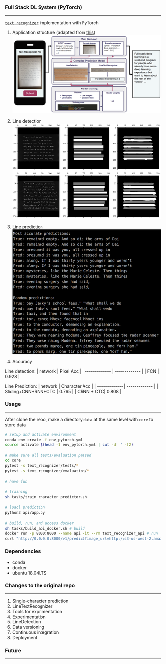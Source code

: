 ### Full Stack DL System (PyTorch)  
----------------------------------
[`text recognizer`](https://github.com/full-stack-deep-learning/fsdl-text-recognizer-project) implementation with PyTorch

1. Application structure (adapted from [this](https://fullstackdeeplearning.com/march2019)) 
![project structure](./assets/structure.png)
2. Line detection
![detefction](./assets/line_detection.png)
3. Line prediction
![prediction](./assets/line_prediction.png)

4. Accuracy

Line detection:
| network | Pixel Acc |
| ------------- | ------------- |
| FCN | 0.928 |

Line Prediction:
| network | Character Acc |
| ------------- | ------------- |
| Sliding+CNN+RNN+CTC | 0.765 |
| CRNN + CTC| 0.808 |


### Usage
-------------
After clone the repo, make a directory `data` at the same level with `core` to store data
```bash
# setup and activate environment
conda env create -f env_pytorch.yml
source activate $(head -1 env_pytorch.yml | cut -d' ' -f2)

# make sure all tests/evaluation passed
cd core
pytest -s text_recognizer/tests/*
pytest -s text_recognizer/evaluation/*

# have fun

# training
sh tasks/train_character_predictor.sh

# loacl prediction
python3 api/app.py

# build, run, and access docker
sh tasks/build_api_docker.sh # build
docker run -p 8000:8000 --name api -it --rm text_recognizer_api # run 
curl "http://0.0.0.0:8000/v1/predict?image_url=http://s3-us-west-2.amazonaws.com/fsdl-public-assets/emnist_lines/or%2Bif%2Bused%2Bthe%2Bresults.png" # access the dockerized API


```


### Dependencies
* conda
* docker
* ubuntu 18.04LTS

### Changes to the original repo
-------------
1. Single-character prediction
2. LineTextRecognizer
3. Tools for exprimentation
4. Experimentation
5. LineDetection
6. Data versioning
7. Continuous integration
8. Deployment

### Future
-------------